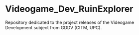 # Videogame_Dev_RuinExplorer
Repository dedicated to the project releases of the Videogame Development subject from GDDV (CITM, UPC).
